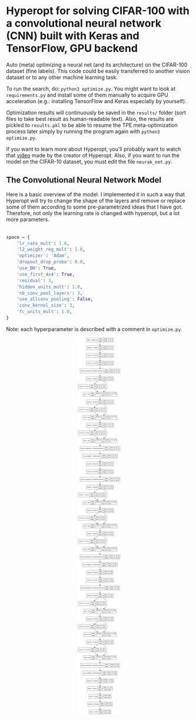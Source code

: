 # Hyperopt for solving CIFAR-100 with a convolutional neural network (CNN) built with Keras and TensorFlow, GPU backend

Auto (meta) optimizing a neural net (and its architecture) on the CIFAR-100 dataset (fine labels). This code could be easily transferred to another vision dataset or to any other machine learning task. 

To run the search, do: `python3 optimize.py`. You might want to look at `requirements.py` and install some of them manually to acquire GPU acceleration (e.g.: installing TensorFlow and Keras especially by yourself). 

Optimization results will continuously be saved in the `results/` folder (sort files to take best result as human-readable text). 
Also, the results are pickled to `results.pkl` to be able to resume the TPE meta-optimization process later simply by running the program again with `python3 optimize.py`. 

If you want to learn more about Hyperopt, you'll probably want to watch that [video](https://www.youtube.com/watch?v=tteE_Vtmrv4) made by the creator of Hyperopt. Also, if you want to run the model on the CIFAR-10 dataset, you must edit the file `neurak_net.py`. 


## The Convolutional Neural Network Model

Here is a basic overview of the model. I implemented it in such a way that Hyperopt will try to change the shape of the layers and remove or replace some of them according to some pre-parametrized ideas that I have got. Therefore, not only the learning rate is changed with hyperopt, but a lot more parameters. 

```python

space = {
    'lr_rate_mult': 1.0,
    'l2_weight_reg_mult': 1.0,
    'optimizer': 'Adam',
    'dropout_drop_proba': 0.0,
    'use_BN': True,
    'use_first_4x4': True,
    'residual': 3,
    'hidden_units_mult': 1.0,
    'nb_conv_pool_layers': 3,
    'use_allconv_pooling': False,
    'conv_kernel_size': 3,
    'fc_units_mult': 1.0,
}

```

Note: each hyperparameter is described with a comment in `optimize.py`.

<p align="center">
  <img src="model_demo.png">
</p>
